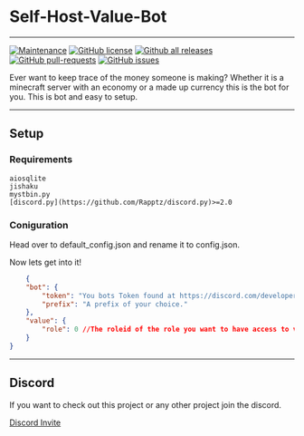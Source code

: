 


# Self-Host-Value-Bot
---
[![Maintenance](https://img.shields.io/badge/Maintained%3F-yes-green.svg)](https://github.com/Neefs/Self-Host-Value-Bot/graphs/commit-activity)
[![GitHub license](https://img.shields.io/github/license/Neefs/Self-Host-Value-Bot.svg)](https://github.com/Neefs/Self-Host-Value-Bot/blob/main/LICENSE)
[![Github all releases](https://img.shields.io/github/downloads/Neefs/Self-Host-Value-Bot/total.svg)](https://github.com/Neefs/Self-Host-Value-Bot/releases/)
[![GitHub pull-requests](https://img.shields.io/github/issues-pr/Neefs/Self-Host-Value-Bot.svg)](https://github.com/Neefs/Self-Host-Value-Bot/pulls/)
[![GitHub issues](https://img.shields.io/github/issues/Neefs/Self-Host-Value-Bot.svg)](https://github.com/Neefs/Self-Host-Value-Bot/issues/)

Ever want to keep trace of the money someone is making? Whether it is a minecraft server with an economy or a made up currency this is the bot for you. This is bot and easy to setup. 

---

## Setup
### **Requirements**
    aiosqlite
    jishaku
    mystbin.py
    [discord.py](https://github.com/Rapptz/discord.py)>=2.0

### **Coniguration**
Head over to default_config.json and rename it to config.json.

Now lets get into it!
```json
    {
    "bot": {
        "token": "You bots Token found at https://discord.com/developers/applications/",
        "prefix": "A prefix of your choice."
    },
    "value": {
        "role": 0 //The roleid of the role you want to have access to value manager commands.
    }
}
```

---
## Discord

If you want to check out this project or any other project join the discord.

[Discord Invite](https://discord.gg/P9bW4Ug4kx)







